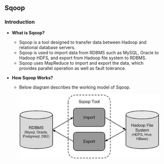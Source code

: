 ## Sqoop

### Introduction

* **What is Sqoop?**
  * Sqoop is a tool designed to transfer data between Hadoop and relational database servers. 
  * Sqoop is used to import data from RDBMS such as MySQL, Oracle to Hadoop HDFS, and export from Hadoop file system to RDBMS.
  * Sqoop uses MapReduce to import and export the data, which provides parallel operation as well as fault tolerance.

* **How Sqoop Works?**
  * Below diagram describes the working model of Sqoop.
    
    ![Alt text](_images/sqoop_work.jpg?raw=true "Sqoop Working Model")  
